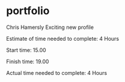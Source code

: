 # portfolio
Chris Hamersly
Exciting new profile

Estimate of time needed to complete: 4 Hours

Start time: 15.00

Finish time: 19.00

Actual time needed to complete: 4 Hours


